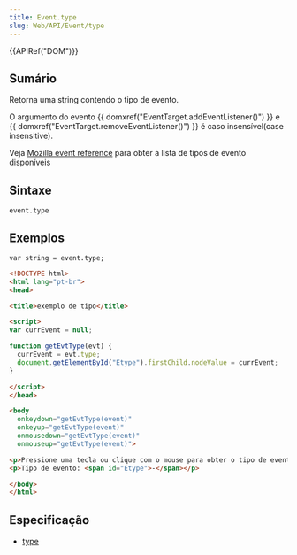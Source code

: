 ```yaml
---
title: Event.type
slug: Web/API/Event/type
---
```


{{APIRef("DOM")}}

## Sumário

Retorna uma string contendo o tipo de evento.

O argumento do evento {{ domxref("EventTarget.addEventListener()") }} e {{ domxref("EventTarget.removeEventListener()") }} é caso insensível(case insensitive).

Veja [Mozilla event reference](/pt-BR/docs/Mozilla_event_reference) para obter a lista de tipos de evento disponíveis

## Sintaxe

```
event.type
```

## Exemplos

```
var string = event.type;
```

```html
<!DOCTYPE html>
<html lang="pt-br">
<head>

<title>exemplo de tipo</title>

<script>
var currEvent = null;

function getEvtType(evt) {
  currEvent = evt.type;
  document.getElementById("Etype").firstChild.nodeValue = currEvent;
}

</script>
</head>

<body
  onkeydown="getEvtType(event)"
  onkeyup="getEvtType(event)"
  onmousedown="getEvtType(event)"
  onmouseup="getEvtType(event)">

<p>Pressione uma tecla ou clique com o mouse para obter o tipo de evento.</p>
<p>Tipo de evento: <span id="Etype">-</span></p>

</body>
</html>
```

## Especificação

- [type](https://www.w3.org/TR/2000/REC-DOM-Level-2-Events-20001113/events.html#Events-Event-type)
